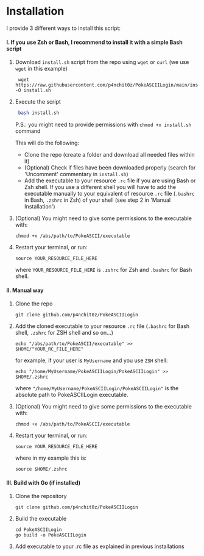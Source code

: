 # Installation
I provide 3 different ways to install this script:
#### I. If you use Zsh or Bash, I recommend to install it with a simple Bash script
1. Download `install.sh` script from the repo using `wget` or `curl` (we use `wget` in this example)
  
    ```
     wget https://raw.githubusercontent.com/p4nchit0z/PokeASCIILogin/main/install.sh -O install.sh
     ```

2. Execute the script
   ```sh
    bash install.sh
      ```
   P.S.: you might need to provide permissions with `chmod +x install.sh` command

   This will do the following:
   - Clone the repo (create a folder and download all needed files within it)
   - (Optional) Check if files have been downloaded properly (search for 'Uncomment' commentary in `install.sh`)
   - Add the executable to your resource `.rc` file if you are using Bash or Zsh shell. If you use a different shell you will have to add the executable manually  to your equivalent of resource `.rc` file (`.bashrc` in Bash, `.zshrc` in Zsh) of your shell (see step 2 in 'Manual Installation')

3. (Optional) You might need to give some permissions to the executable with:
   ```
   chmod +x /abs/path/to/PokeASCII/executable
   ```

4. Restart your terminal, or run:
   ```
   source YOUR_RESOURCE_FILE_HERE
   ```
   where `YOUR_RESOURCE_FILE_HERE` is `.zshrc` for Zsh and `.bashrc` for Bash shell.


#### II. Manual way
1. Clone the repo
    ```
    git clone github.com/p4nchit0z/PokeASCIILogin
    ```

2. Add the cloned executable to your resource `.rc` file (`.bashrc` for Bash shell, `.zshrc` for ZSH shell and so on...)

   ```
   echo "/abs/path/to/PokeASCII/executable" >> $HOME/"YOUR_RC_FILE_HERE"
   ```
   for example, if your user is `MyUsername` and you use `ZSH` shell:
   ```
   echo "/home/MyUsername/PokeASCIILogin/PokeASCIILogin" >> $HOME/.zshrc
   ```
   where `"/home/MyUsername/PokeASCIILogin/PokeASCIILogin"` is the absolute path to PokeASCIILogin executable.

3. (Optional) You might need to give some permissions to the executable with:
   ```
   chmod +x /abs/path/to/PokeASCII/executable
   ```

4. Restart your terminal, or run:
   ```
   source YOUR_RESOURCE_FILE_HERE
   ```
   where in my example this is:
   ```
   source $HOME/.zshrc
   ```
#### III. Build with Go (if installed)
1. Clone the repository
   ```
   git clone github.com/p4nchit0z/PokeASCIILogin
   ```
2. Build the executable
   ```
   cd PokeASCIILogin
   go build -o PokeASCIILogin
   ```
3. Add executable to your .rc file as explained in previous installations